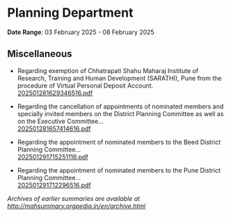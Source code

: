 # Planning Department

**Date Range**: 03 February 2025 - 08 February 2025


## Miscellaneous
- Regarding exemption of Chhatrapati Shahu Maharaj Institute of Research, Training and Human Development (SARATHI), Pune from the procedure of Virtual Personal Deposit Account.\
  [202501281629346516.pdf](https://gr.maharashtra.gov.in/Site/Upload/Government%20Resolutions/English/202501281629346516.pdf)

- Regarding the cancellation of appointments of nominated members and specially invited members on the District Planning Committee as well as on the Executive Committee...\
  [202501281657414616.pdf](https://gr.maharashtra.gov.in/Site/Upload/Government%20Resolutions/English/202501281657414616.pdf)

- Regarding the appointment of nominated members to the Beed District Planning Committee...\
  [202501291715251116.pdf](https://gr.maharashtra.gov.in/Site/Upload/Government%20Resolutions/English/202501291715251116.pdf)

- Regarding the appointment of nominated members to the Pune District Planning Committee...\
  [202501291712296516.pdf](https://gr.maharashtra.gov.in/Site/Upload/Government%20Resolutions/English/202501291712296516.pdf)


*Archives of earlier summaries are available at http://mahsummary.orgpedia.in/en/archive.html*